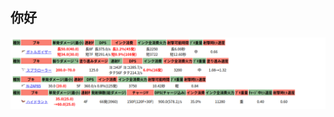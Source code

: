 ## 你好

![愿你我屎拉的通](https://raw.githubusercontent.com/xxfttkx/splatoon_SalmonRun_weapons/main/output/output.png)
